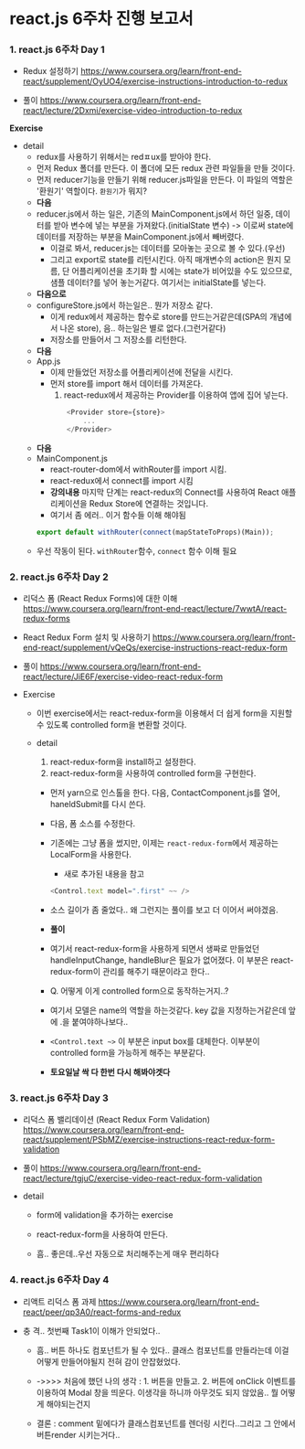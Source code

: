 # react.js 6주차 진행 보고서

### 1. react.js 6주차 Day 1
- Redux 설정하기
https://www.coursera.org/learn/front-end-react/supplement/OyUO4/exercise-instructions-introduction-to-redux

- 풀이
https://www.coursera.org/learn/front-end-react/lecture/2Dxmi/exercise-video-introduction-to-redux

**Exercise**
- detail
    - redux를 사용하기 위해서는 redㅍux를 받아야 한다.
    - 먼저 Redux 폴더를 만든다. 이 폴더에 모든 redux 관련 파일들을 만들 것이다.
    - 먼저 reducer기능을 만들기 위해 reducer.js파일을 만든다. 이 파일의 역할은 '환원기' 역할이다. `환원기`가 뭐지?
    - **다음**
    - reducer.js에서 하는 일은, 기존의 MainComponent.js에서 하던 일중, 데이터를 받아 변수에 넣는 부분을 가져왔다.(initialState 변수) -> 이로써 state에 데이터를 저장하는 부분을 MainComponent.js에서 빼버렸다.
        - 이걸로 봐서, reducer.js는 데이터를 모아놓는 곳으로 볼 수 있다.(우선)
        - 그리고 export로 state를 리턴시킨다. 아직 매개변수의 action은 뭔지 모름, 단 어플리케이션을 초기화 할 시에는 state가 비어있을 수도 있으므로, 샘플 데이터?를 넣어 놓는거같다. 여기서는 initialState를 넣는다.
    - **다음으로**
    - configureStore.js에서 하는일은.. 뭔가 저장소 같다.
        - 이게 redux에서 제공하는 함수로 store를 만드는거같은데(SPA의 개념에서 나온 store), 음.. 하는일은 별로 없다.(그런거같다)
        - 저장소를 만들어서 그 저장소를 리턴한다.
    - **다음**
    - App.js
        - 이제 만들었던 저장소를 어플리케이션에 전달을 시킨다.
        - 먼저 store를 import 해서 데이터를 가져온다.
            1. react-redux에서 제공하는 Provider를 이용하여 앱에 집어 넣는다.
            ```javascript
                <Provider store={store}>
                    ...
                </Provider>
            ```
    - **다음**
    - MainComponent.js
        - react-router-dom에서 withRouter를 import 시킴.
        - react-redux에서 connect를 import 시킴
        - **강의내용** 마지막 단계는 react-redux의 Connect를 사용하여 React 애플리케이션을 Redux Store에 연결하는 것입니다.
        - 여기서 좀 에러.. 이거 함수들 이해 해야됨
        ```javascript
        export default withRouter(connect(mapStateToProps)(Main));
        ```
    - 우선 작동이 된다. ```withRouter```함수, ```connect``` 함수 이해 필요

### 2. react.js 6주차 Day 2

- 리덕스 폼 (React Redux Forms)에 대한 이해
https://www.coursera.org/learn/front-end-react/lecture/7wwtA/react-redux-forms

- React Redux Form 설치 및 사용하기
https://www.coursera.org/learn/front-end-react/supplement/vQeQs/exercise-instructions-react-redux-form

- 풀이
https://www.coursera.org/learn/front-end-react/lecture/JiE6F/exercise-video-react-redux-form

- Exercise
    - 이번 exercise에서는 react-redux-form을 이용해서 더 쉽게 form을 지원할 수 있도록 controlled form을 변환할 것이다.
    
    - detail
        1. react-redux-form을 install하고 설정한다.
        2. react-redux-form을 사용하여 controlled form을 구현한다.

        - 먼저 yarn으로 인스톨을 한다. 다음, ContactComponent.js를 열어, haneldSubmit를 다시 쓴다.
        - 다음, 폼 소스를 수정한다.
        - 기존에는 그냥 폼을 썼지만, 이제는 `react-redux-form`에서 제공하는 LocalForm을 사용한다.
            - 새로 추가된 내용을 참고
            ```javascript
            <Control.text model=".first" ~~ />
            ```
        - 소스 길이가 좀 줄었다.. 왜 그런지는 풀이를 보고 더 이어서 써야겠음.
        - **풀이**
        - 여기서 react-redux-form을 사용하게 되면서 생짜로 만들었던 handleInputChange, handleBlur은 필요가 없어졌다. 이 부분은 react-redux-form이 관리를 해주기 때문이라고 한다..
        - Q. 어떻게 이게 controlled form으로 동작하는거지..? 
        - 여기서 모델은 name의 역할을 하는것같다. key 값을 지정하는거같은데 앞에 .을 붙여야하나보다..

        - `<Control.text ~>` 이 부분은 input box를 대체한다. 이부분이 controlled form을 가능하게 해주는 부분같다.

        - **토요일날 싹 다 한번 다시 해봐야겟다**

### 3. react.js 6주차 Day 3

- 리덕스 폼 밸리데이션 (React Redux Form Validation)
https://www.coursera.org/learn/front-end-react/supplement/PSbMZ/exercise-instructions-react-redux-form-validation

- 풀이
https://www.coursera.org/learn/front-end-react/lecture/tgjuC/exercise-video-react-redux-form-validation

- detail
    - form에 validation을 추가하는 exercise
    - react-redux-form을 사용하여 만든다.

    - 흠.. 좋은데..우선 자동으로 처리해주는게 매우 편리하다

### 4. react.js 6주차 Day 4

- 리액트 리덕스 폼 과제
https://www.coursera.org/learn/front-end-react/peer/qp3A0/react-forms-and-redux

- 충 격.. 첫번째 Task1이 이해가 안되었다..
    - 흠.. 버튼 하나도 컴포넌트가 될 수 있다.. 클래스 컴포넌트를 만들라는데 이걸 어떻게 만들어야될지 전혀 감이 안잡혔었다.
    - ->>>> 처음에 했던 나의 생각 : 1. 버튼을 만들고. 2. 버튼에 onClick 이벤트를 이용하여 Modal 창을 띄운다. 이생각을 하니까 아무것도 되지 않았음.. 뭘 어떻게 해야되는건지

    - 결론 : comment 밑에다가 클래스컴포넌트를 렌더링 시킨다..그리고 그 안에서 버튼render 시키는거다..